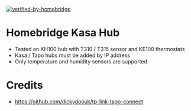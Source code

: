 [![verified-by-homebridge](https://badgen.net/badge/homebridge/verified/purple)](https://github.com/homebridge/homebridge/wiki/Verified-Plugins)

# Homebridge Kasa Hub

- Tested on KH100 hub with T310 / T315 sensor and KE100 thermostats
- Kasa / Tapo hubs must be added by IP address
- Only temperature and humidity sensors are supported

# Credits
- https://github.com/dickydoouk/tp-link-tapo-connect
